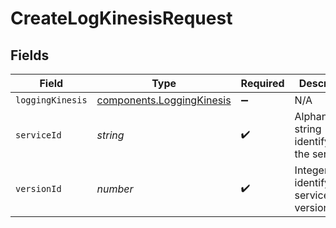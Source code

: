 # CreateLogKinesisRequest


## Fields

| Field                                                                         | Type                                                                          | Required                                                                      | Description                                                                   | Example                                                                       |
| ----------------------------------------------------------------------------- | ----------------------------------------------------------------------------- | ----------------------------------------------------------------------------- | ----------------------------------------------------------------------------- | ----------------------------------------------------------------------------- |
| `loggingKinesis`                                                              | [components.LoggingKinesis](../../../sdk/models/components/loggingkinesis.md) | :heavy_minus_sign:                                                            | N/A                                                                           |                                                                               |
| `serviceId`                                                                   | *string*                                                                      | :heavy_check_mark:                                                            | Alphanumeric string identifying the service.                                  | SU1Z0isxPaozGVKXdv0eY                                                         |
| `versionId`                                                                   | *number*                                                                      | :heavy_check_mark:                                                            | Integer identifying a service version.                                        | 1                                                                             |